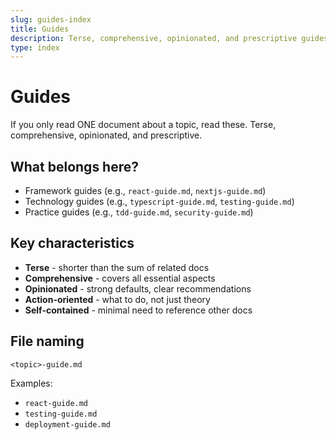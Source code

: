 ```yaml
---
slug: guides-index
title: Guides
description: Terse, comprehensive, opinionated, and prescriptive guides. If you only read ONE document about a topic, read these
type: index
---
```


# Guides

If you only read ONE document about a topic, read these. Terse, comprehensive, opinionated, and prescriptive.

## What belongs here?

- Framework guides (e.g., `react-guide.md`, `nextjs-guide.md`)
- Technology guides (e.g., `typescript-guide.md`, `testing-guide.md`)
- Practice guides (e.g., `tdd-guide.md`, `security-guide.md`)

## Key characteristics

- **Terse** - shorter than the sum of related docs
- **Comprehensive** - covers all essential aspects
- **Opinionated** - strong defaults, clear recommendations
- **Action-oriented** - what to do, not just theory
- **Self-contained** - minimal need to reference other docs

## File naming

`<topic>-guide.md`

Examples:

- `react-guide.md`
- `testing-guide.md`
- `deployment-guide.md`

